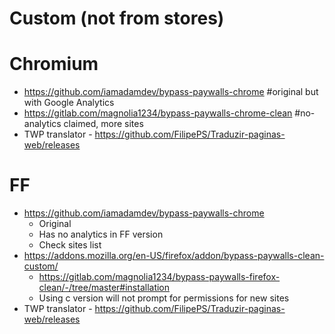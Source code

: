 # Custom (not from stores)
# Chromium
 - https://github.com/iamadamdev/bypass-paywalls-chrome #original but with Google Analytics
- https://gitlab.com/magnolia1234/bypass-paywalls-chrome-clean #no-analytics claimed, more sites
- TWP translator - https://github.com/FilipePS/Traduzir-paginas-web/releases

# FF
- https://github.com/iamadamdev/bypass-paywalls-chrome
  - Original
  - Has no analytics in FF version
  - Check sites list
- https://addons.mozilla.org/en-US/firefox/addon/bypass-paywalls-clean-custom/ 
  - https://gitlab.com/magnolia1234/bypass-paywalls-firefox-clean/-/tree/master#installation
  - Using c version will not prompt for permissions for new sites
- TWP translator - https://github.com/FilipePS/Traduzir-paginas-web/releases